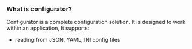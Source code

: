 ### What is configurator?
Configurator is a complete configuration solution. It is designed to work within
an application, It supports:
- reading from JSON, YAML, INI config files